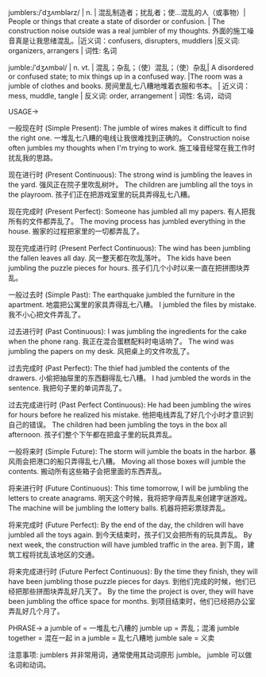 jumblers:/ˈdʒʌmblərz/ | n. | 混乱制造者；扰乱者；使…混乱的人（或事物）| People or things that create a state of disorder or confusion. | The construction noise outside was a real jumbler of my thoughts. 外面的施工噪音真是让我思绪混乱。|近义词：confusers, disrupters, muddlers |反义词: organizers, arrangers | 词性: 名词

jumble:/ˈdʒʌmbəl/ | n. vt. | 混乱；杂乱；（使）混乱；（使）杂乱| A disordered or confused state; to mix things up in a confused way. |The room was a jumble of clothes and books. 房间里乱七八糟地堆着衣服和书本。 | 近义词：mess, muddle, tangle | 反义词: order, arrangement | 词性: 名词，动词


USAGE->

一般现在时 (Simple Present):
The jumble of wires makes it difficult to find the right one.  一堆乱七八糟的电线让我很难找到正确的。
Construction noise often jumbles my thoughts when I'm trying to work.  施工噪音经常在我工作时扰乱我的思路。


现在进行时 (Present Continuous):
The strong wind is jumbling the leaves in the yard.  强风正在院子里吹乱树叶。
The children are jumbling all the toys in the playroom. 孩子们正在把游戏室里的玩具弄得乱七八糟。


现在完成时 (Present Perfect):
Someone has jumbled all my papers. 有人把我所有的文件都弄乱了。
The moving process has jumbled everything in the house. 搬家的过程把家里的一切都弄乱了。


现在完成进行时 (Present Perfect Continuous):
The wind has been jumbling the fallen leaves all day.  风一整天都在吹乱落叶。
The kids have been jumbling the puzzle pieces for hours. 孩子们几个小时以来一直在把拼图块弄乱。


一般过去时 (Simple Past):
The earthquake jumbled the furniture in the apartment. 地震把公寓里的家具弄得乱七八糟。
I jumbled the files by mistake. 我不小心把文件弄乱了。


过去进行时 (Past Continuous):
I was jumbling the ingredients for the cake when the phone rang. 我正在混合蛋糕配料时电话响了。
The wind was jumbling the papers on my desk. 风把桌上的文件吹乱了。


过去完成时 (Past Perfect):
The thief had jumbled the contents of the drawers. 小偷把抽屉里的东西翻得乱七八糟。
I had jumbled the words in the sentence. 我把句子里的单词弄乱了。


过去完成进行时 (Past Perfect Continuous):
He had been jumbling the wires for hours before he realized his mistake.  他把电线弄乱了好几个小时才意识到自己的错误。
The children had been jumbling the toys in the box all afternoon. 孩子们整个下午都在把盒子里的玩具弄乱。


一般将来时 (Simple Future):
The storm will jumble the boats in the harbor.  暴风雨会把港口的船只弄得乱七八糟。
Moving all those boxes will jumble the contents.  搬动所有这些箱子会把里面的东西弄乱。


将来进行时 (Future Continuous):
This time tomorrow, I will be jumbling the letters to create anagrams. 明天这个时候，我将把字母弄乱来创建字谜游戏。
The machine will be jumbling the lottery balls. 机器将把彩票球弄乱。


将来完成时 (Future Perfect):
By the end of the day, the children will have jumbled all the toys again. 到今天结束时，孩子们又会把所有的玩具弄乱。
By next week, the construction will have jumbled traffic in the area. 到下周，建筑工程将扰乱该地区的交通。


将来完成进行时 (Future Perfect Continuous):
By the time they finish, they will have been jumbling those puzzle pieces for days. 到他们完成的时候，他们已经把那些拼图块弄乱好几天了。
By the time the project is over, they will have been jumbling the office space for months. 到项目结束时，他们已经把办公室弄乱好几个月了。



PHRASE->
a jumble of = 一堆乱七八糟的
jumble up = 弄乱；混淆
jumble together =  混在一起
in a jumble = 乱七八糟地
jumble sale =  义卖


注意事项: jumblers 并非常用词，通常使用其动词原形 jumble。 jumble 可以做名词和动词。
